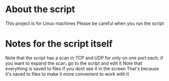 # About the script
This project is for Linux machines
Please be careful when you run the script

# Notes for the script itself
Note that the script has a scan in TCP and UDP for only on one port each, if you want to expand the scan, go to the script and edit it 
Note that everything is saved to files if you dont see it in the screen That's because it's saved to files to make it more convenient to work with it

